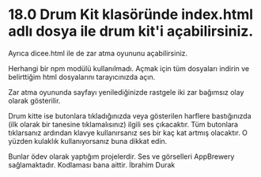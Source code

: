 # 18.0 Drum Kit klasöründe index.html adlı dosya ile drum kit'i açabilirsiniz.
Ayrıca dicee.html ile de zar atma oyununu açabilirsiniz.

Herhangi bir npm modülü kullanılmadı. Açmak için tüm dosyaları indirin ve belirttiğim html dosyalarını tarayıcınızda açın.

Zar atma oyununda sayfayı yenilediğinizde rastgele iki zar bağımsız olay olarak gösterilir.

Drum kitte ise butonlara tıkladığınızda veya gösterilen harflere bastığınızda (ilk olarak bir tanesine tıklamalısınız)
ilgili ses çıkacaktır. Tüm butonlara tıklarsanız ardından klavye kullanırsanız ses bir kaç kat artmış olacaktır. O yüzden 
kulaklık kullanıyorsanız buna dikkat edin.

Bunlar ödev olarak yaptığım projelerdir. Ses ve görselleri AppBrewery sağlamaktadır. Kodlaması bana aittir.
İbrahim Durak 
